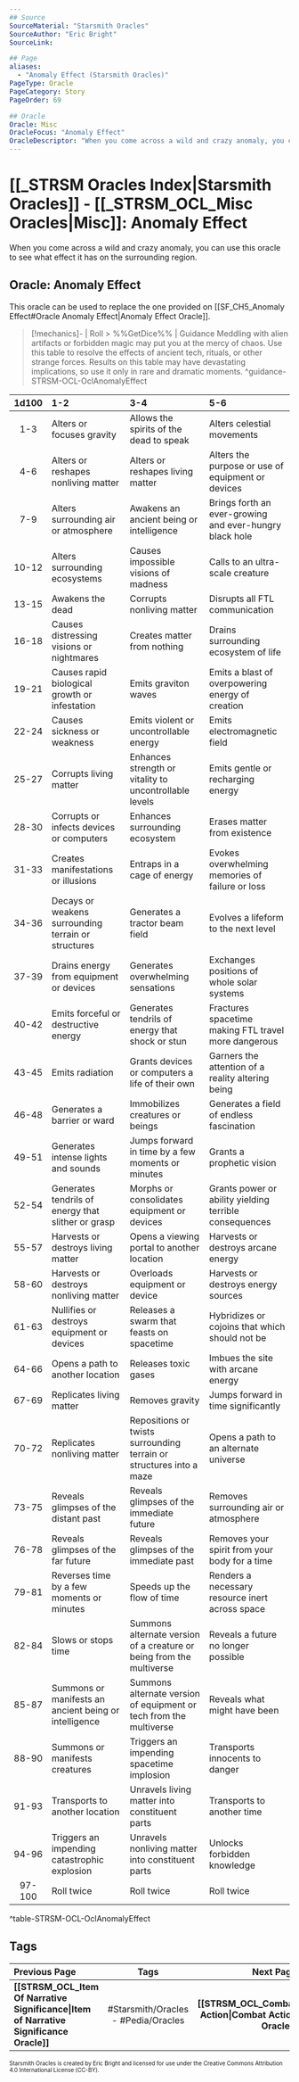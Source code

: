 ```yaml
---
## Source
SourceMaterial: "Starsmith Oracles"
SourceAuthor: "Eric Bright"
SourceLink: 

## Page
aliases:
  - "Anomaly Effect (Starsmith Oracles)"
PageType: Oracle
PageCategory: Story
PageOrder: 69

## Oracle
Oracle: Misc
OracleFocus: "Anomaly Effect"
OracleDescriptor: "When you come across a wild and crazy anomaly, you can use this oracle to see what effect it has on the surrounding region."
---
```

# [[_STRSM Oracles Index|Starsmith Oracles]] - [[_STRSM_OCL_Misc Oracles|Misc]]: Anomaly Effect
When you come across a wild and crazy anomaly, you can use this oracle to see what effect it has on the surrounding region.

## Oracle: Anomaly Effect
This oracle can be used to replace the one provided on [[SF_CH5_Anomaly Effect#Oracle Anomaly Effect|Anomaly Effect Oracle]].

> [!mechanics]- | Roll > %%GetDice%% | Guidance
> Meddling with alien artifacts or forbidden magic may put you at the mercy of chaos. Use this table to resolve the effects of ancient tech, rituals, or other strange forces. Results on this table may have devastating implications, so use it only in rare and dramatic moments. ^guidance-STRSM-OCL-OclAnomalyEffect

| 1d100 | 1-2 | 3-4 | 5-6 |
| :---: | :--- | :--- | :--- |
| 1-3 | Alters or focuses gravity | Allows the spirits of the dead to speak | Alters celestial movements |
| 4-6 | Alters or reshapes nonliving matter | Alters or reshapes living matter | Alters the purpose or use of equipment or devices |
| 7-9 | Alters surrounding air or atmosphere | Awakens an ancient being or intelligence | Brings forth an ever-growing and ever-hungry black hole |
| 10-12 | Alters surrounding ecosystems | Causes impossible visions of madness | Calls to an ultra-scale creature |
| 13-15 | Awakens the dead | Corrupts nonliving matter | Disrupts all FTL communication |
| 16-18 | Causes distressing visions or nightmares | Creates matter from nothing | Drains surrounding ecosystem of life |
| 19-21 | Causes rapid biological growth or infestation | Emits graviton waves | Emits a blast of overpowering energy of creation |
| 22-24 | Causes sickness or weakness | Emits violent or uncontrollable energy | Emits electromagnetic field |
| 25-27 | Corrupts living matter | Enhances strength or vitality to uncontrollable levels | Emits gentle or recharging energy |
| 28-30 | Corrupts or infects devices or computers | Enhances surrounding ecosystem | Erases matter from existence |
| 31-33 | Creates manifestations or illusions | Entraps in a cage of energy | Evokes overwhelming memories of failure or loss |
| 34-36 | Decays or weakens surrounding terrain or structures | Generates a tractor beam field | Evolves a lifeform to the next level |
| 37-39 | Drains energy from equipment or devices | Generates overwhelming sensations | Exchanges positions of whole solar systems |
| 40-42 | Emits forceful or destructive energy | Generates tendrils of energy that shock or stun | Fractures spacetime making FTL travel more dangerous |
| 43-45 | Emits radiation | Grants devices or computers a life of their own | Garners the attention of a reality altering being |
| 46-48 | Generates a barrier or ward | Immobilizes creatures or beings | Generates a field of endless fascination |
| 49-51 | Generates intense lights and sounds | Jumps forward in time by a few moments or minutes | Grants a prophetic vision |
| 52-54 | Generates tendrils of energy that slither or grasp | Morphs or consolidates equipment or devices | Grants power or ability yielding terrible consequences |
| 55-57 | Harvests or destroys living matter | Opens a viewing portal to another location | Harvests or destroys arcane energy |
| 58-60 | Harvests or destroys nonliving matter | Overloads equipment or device | Harvests or destroys energy sources |
| 61-63 | Nullifies or destroys equipment or devices | Releases a swarm that feasts on spacetime | Hybridizes or cojoins that which should not be |
| 64-66 | Opens a path to another location | Releases toxic gases | Imbues the site with arcane energy |
| 67-69 | Replicates living matter | Removes gravity | Jumps forward in time significantly |
| 70-72 | Replicates nonliving matter | Repositions or twists surrounding terrain or structures into a maze | Opens a path to an alternate universe |
| 73-75 | Reveals glimpses of the distant past | Reveals glimpses of the immediate future | Removes surrounding air or atmosphere |
| 76-78 | Reveals glimpses of the far future | Reveals glimpses of the immediate past | Removes your spirit from your body for a time |
| 79-81 | Reverses time by a few moments or minutes | Speeds up the flow of time | Renders a necessary resource inert across space |
| 82-84 | Slows or stops time | Summons alternate version of a creature or being from the multiverse | Reveals a future no longer possible |
| 85-87 | Summons or manifests an ancient being or intelligence | Summons alternate version of equipment or tech from the multiverse | Reveals what might have been |
| 88-90 | Summons or manifests creatures | Triggers an impending spacetime implosion | Transports innocents to danger |
| 91-93 | Transports to another location | Unravels living matter into constituent parts | Transports to another time |
| 94-96 | Triggers an impending catastrophic explosion | Unravels nonliving matter into constituent parts | Unlocks forbidden knowledge |
| 97-100 | Roll twice | Roll twice | Roll twice |
^table-STRSM-OCL-OclAnomalyEffect

## Tags
| Previous Page | Tags | Next Page | 
| :--- | :---: | ---: |
| **[[STRSM_OCL_Item Of Narrative Significance\|Item of Narrative Significance Oracle]]** | #Starsmith/Oracles - #Pedia/Oracles | **[[STRSM_OCL_Combat Action\|Combat Action Oracle]]** |

<font size=-2>Starsmith Oracles is created by Eric Bright and licensed for use under the Creative Commons Attribution 4.0 International License (CC-BY).</font>
